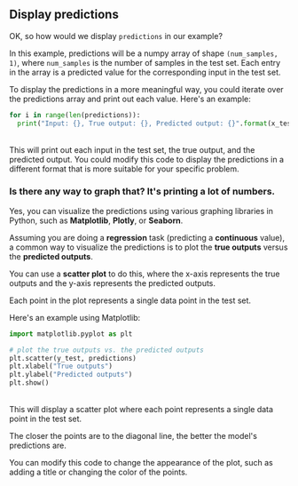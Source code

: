 ## Display predictions

OK, so how would we display `predictions` in our example?

In this example, predictions will be a numpy array of shape `(num_samples, 1)`, where `num_samples` is the number of samples in the test set. Each entry in the array is a predicted value for the corresponding input in the test set.

To display the predictions in a more meaningful way, you could iterate over the predictions array and print out each value. Here's an example:

```py
for i in range(len(predictions)):
  print("Input: {}, True output: {}, Predicted output: {}".format(x_test[i], y_test[i], predictions[i]))
```

<br>
This will print out each input in the test set, the true output, and the predicted output. You could modify this code to display the predictions in a different format that is more suitable for your specific problem.

### Is there any way to graph that?  It's printing a lot of numbers.

Yes, you can visualize the predictions using various graphing libraries in Python, such as **Matplotlib**, **Plotly**, or **Seaborn**.

Assuming you are doing a **regression** task (predicting a **continuous** value), a common way to visualize the predictions is to plot the **true outputs** versus the **predicted outputs**. 

You can use a **scatter plot** to do this, where the x-axis represents the true outputs and the y-axis represents the predicted outputs.

Each point in the plot represents a single data point in the test set.

Here's an example using Matplotlib:

```py
import matplotlib.pyplot as plt

# plot the true outputs vs. the predicted outputs
plt.scatter(y_test, predictions)
plt.xlabel("True outputs")
plt.ylabel("Predicted outputs")
plt.show()
```

<br>
This will display a scatter plot where each point represents a single data point in the test set.

The closer the points are to the diagonal line, the better the model's predictions are.

You can modify this code to change the appearance of the plot, such as adding a title or changing the color of the points.
